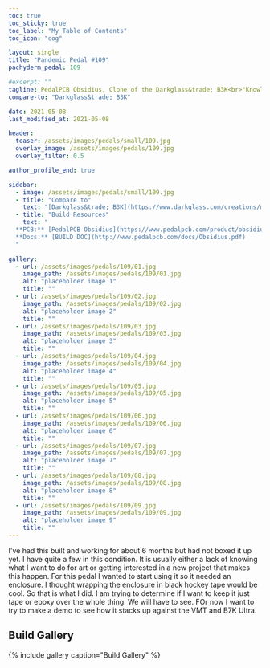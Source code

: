 ```yaml
---
toc: true
toc_sticky: true
toc_label: "My Table of Contents"
toc_icon: "cog"

layout: single
title: "Pandemic Pedal #109"
pachyderm_pedal: 109

#excerpt: ""
tagline: PedalPCB Obsidius, Clone of the Darkglass&trade; B3K<br>"Knowledge makes a man unfit to be a slave" - Frederick Douglas
compare-to: "Darkglass&trade; B3K"

date: 2021-05-08
last_modified_at: 2021-05-08

header:
  teaser: /assets/images/pedals/small/109.jpg
  overlay_image: /assets/images/pedals/109.jpg
  overlay_filter: 0.5

author_profile_end: true

sidebar:
  - image: /assets/images/pedals/small/109.jpg
  - title: "Compare to"
    text: "[Darkglass&trade; B3K](https://www.darkglass.com/creations/microtubes-b3k/)"
  - title: "Build Resources"
    text: "
  **PCB:** [PedalPCB Obsidius](https://www.pedalpcb.com/product/obsidius/)<br>
  **Docs:** [BUILD DOC](http://www.pedalpcb.com/docs/Obsidius.pdf)
  "

gallery:
  - url: /assets/images/pedals/109/01.jpg
    image_path: /assets/images/pedals/109/01.jpg
    alt: "placeholder image 1"
    title: ""
  - url: /assets/images/pedals/109/02.jpg
    image_path: /assets/images/pedals/109/02.jpg
    alt: "placeholder image 2"
    title: ""
  - url: /assets/images/pedals/109/03.jpg
    image_path: /assets/images/pedals/109/03.jpg
    alt: "placeholder image 3"
    title: ""
  - url: /assets/images/pedals/109/04.jpg
    image_path: /assets/images/pedals/109/04.jpg
    alt: "placeholder image 4"
    title: ""
  - url: /assets/images/pedals/109/05.jpg
    image_path: /assets/images/pedals/109/05.jpg
    alt: "placeholder image 5"
    title: ""
  - url: /assets/images/pedals/109/06.jpg
    image_path: /assets/images/pedals/109/06.jpg
    alt: "placeholder image 6"
    title: ""
  - url: /assets/images/pedals/109/07.jpg
    image_path: /assets/images/pedals/109/07.jpg
    alt: "placeholder image 7"
    title: ""
  - url: /assets/images/pedals/109/08.jpg
    image_path: /assets/images/pedals/109/08.jpg
    alt: "placeholder image 8"
    title: ""
  - url: /assets/images/pedals/109/09.jpg
    image_path: /assets/images/pedals/109/09.jpg
    alt: "placeholder image 9"
    title: ""
---
```


I've had this built and working for about 6 months but had not boxed it up yet. I have quite a few in this condition. It is usually either a lack of knowing what I want to do for art or getting interested in a new project that makes this happen. For this pedal I wanted to start using it so it needed an enclosure. I thought wrapping the enclosure in black hockey tape would be cool. So that is what I did. I am trying to determine if I want to keep it just tape or epoxy over the whole thing. We will have to see. FOr now I want to try to make a demo to see how it stacks up against the VMT and B7K Ultra.

## Build Gallery ##

{% include gallery caption="Build Gallery" %}